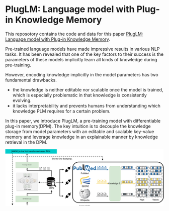 # PlugLM: Language model with Plug-in Knowledge Memory

This reposotory contains the code and data for this paper [PlugLM: Language model with Plug-in Knowledge Memory](https://openreview.net/forum?id=Plr5l7r0jY6). 

Pre-trained language models have made impressive results in various NLP tasks. It has been revealed that one of the key factors to their success is the parameters of these models implicitly learn all kinds of knowledge during pre-training.

However, encoding knowledge implicitly in the model parameters has two fundamental drawbacks. 
- the knowledge is neither editable nor scalable once the model is trained, which is especially problematic in that knowledge is consistently evolving. 
- it lacks interpretability and prevents humans from understanding which knowledge PLM requires for a certain problem. 

In this paper, we introduce PlugLM, a pre-training model with differentiable plug-in memory(DPM). The key intuition is to decouple the knowledge storage from model parameters with an editable and scalable key-value memory and leverage knowledge in an explainable manner by knowledge retrieval in the DPM. 

![model](assets/model.svg)